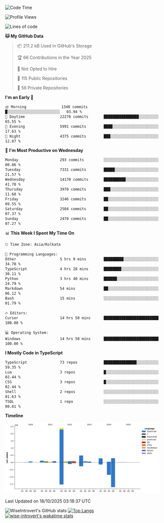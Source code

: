 <!--START_SECTION:waka-->
![Code Time](http://img.shields.io/badge/Code%20Time-4%2C392%20hrs%207%20mins-blue)

![Profile Views](http://img.shields.io/badge/Profile%20Views-0-blue)

![Lines of code](https://img.shields.io/badge/From%20Hello%20World%20I%27ve%20Written-4.2%20million%20lines%20of%20code-blue)

**🐱 My GitHub Data** 

> 📦 211.2 kB Used in GitHub's Storage 
 > 
> 🏆 66 Contributions in the Year 2025
 > 
> 🚫 Not Opted to Hire
 > 
> 📜 115 Public Repositories 
 > 
> 🔑 56 Private Repositories 
 > 
**I'm an Early 🐤** 

```text
🌞 Morning                1340 commits        █░░░░░░░░░░░░░░░░░░░░░░░░   03.94 % 
🌆 Daytime                22278 commits       ████████████████░░░░░░░░░   65.55 % 
🌃 Evening                5991 commits        ████░░░░░░░░░░░░░░░░░░░░░   17.63 % 
🌙 Night                  4375 commits        ███░░░░░░░░░░░░░░░░░░░░░░   12.87 % 
```
📅 **I'm Most Productive on Wednesday** 

```text
Monday                   293 commits         ░░░░░░░░░░░░░░░░░░░░░░░░░   00.86 % 
Tuesday                  7331 commits        █████░░░░░░░░░░░░░░░░░░░░   21.57 % 
Wednesday                14170 commits       ██████████░░░░░░░░░░░░░░░   41.70 % 
Thursday                 3970 commits        ███░░░░░░░░░░░░░░░░░░░░░░   11.68 % 
Friday                   3246 commits        ██░░░░░░░░░░░░░░░░░░░░░░░   09.55 % 
Saturday                 2504 commits        ██░░░░░░░░░░░░░░░░░░░░░░░   07.37 % 
Sunday                   2470 commits        ██░░░░░░░░░░░░░░░░░░░░░░░   07.27 % 
```


📊 **This Week I Spent My Time On** 

```text
🕑︎ Time Zone: Asia/Kolkata

💬 Programming Languages: 
Other                    5 hrs 9 mins        █████████░░░░░░░░░░░░░░░░   34.70 % 
TypeScript               4 hrs 28 mins       ████████░░░░░░░░░░░░░░░░░   30.11 % 
Python                   3 hrs 40 mins       ██████░░░░░░░░░░░░░░░░░░░   24.79 % 
Markdown                 54 mins             ██░░░░░░░░░░░░░░░░░░░░░░░   06.12 % 
Bash                     15 mins             ░░░░░░░░░░░░░░░░░░░░░░░░░   01.79 % 

🔥 Editors: 
Cursor                   14 hrs 50 mins      █████████████████████████   100.00 % 

💻 Operating System: 
Windows                  14 hrs 50 mins      █████████████████████████   100.00 % 
```

**I Mostly Code in TypeScript** 

```text
TypeScript               73 repos            ███████████████░░░░░░░░░░   59.35 % 
Lua                      3 repos             █░░░░░░░░░░░░░░░░░░░░░░░░   02.44 % 
CSS                      3 repos             █░░░░░░░░░░░░░░░░░░░░░░░░   02.44 % 
Shell                    2 repos             ░░░░░░░░░░░░░░░░░░░░░░░░░   01.63 % 
TSQL                     1 repo              ░░░░░░░░░░░░░░░░░░░░░░░░░   00.81 % 
```



**Timeline**

![Lines of Code chart](https://raw.githubusercontent.com/wise-introvert/wise-introvert/master/assets/bar_graph.png)


 Last Updated on 18/10/2025 03:18:37 UTC
<!--END_SECTION:waka-->

![WiseIntrovert's GitHub stats](https://github-readme-stats.vercel.app/api?username=wise-introvert&count_private=true&show_icons=true)
[![Top Langs](https://github-readme-stats.vercel.app/api/top-langs/?username=wise-introvert&langs_count=10)](https://github.com/anuraghazra/github-readme-stats)
[![wise-introvert's wakatime stats](https://github-readme-stats.vercel.app/api/wakatime?username=wiseintrovert)](https://github.com/anuraghazra/github-readme-stats)
